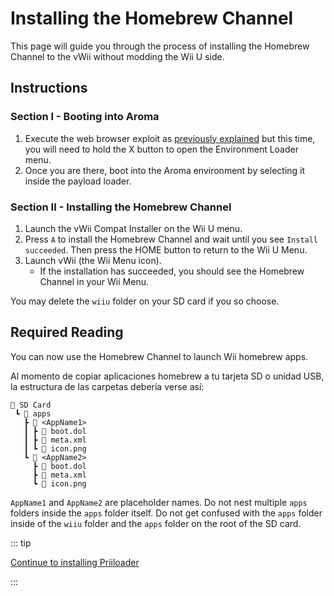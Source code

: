 # Installing the Homebrew Channel

This page will guide you through the process of installing the Homebrew Channel to the vWii without modding the Wii U side.

## Instructions

### Section I - Booting into Aroma

1. Execute the web browser exploit as [previously explained](wiiu-nand-dumper) but this time, you will need to hold the X button to open the Environment Loader menu.
2. Once you are there, boot into the Aroma environment by selecting it inside the payload loader.

### Section II - Installing the Homebrew Channel

1. Launch the vWii Compat Installer on the Wii U menu.
2. Press `A` to install the Homebrew Channel and wait until you see `Install succeeded`. Then press the HOME button to return to the Wii U Menu.
3. Launch vWii (the Wii Menu icon).
   - If the installation has succeeded, you should see the Homebrew Channel in your Wii Menu.

You may delete the `wiiu` folder on your SD card if you so choose.

## Required Reading

You can now use the Homebrew Channel to launch Wii homebrew apps.

Al momento de copiar aplicaciones homebrew a tu tarjeta SD o unidad USB, la estructura de las carpetas debería verse así:

```
💾 SD Card
 ┗ 📁 apps
   ┣ 📁 <AppName1>
   ┃ ┣ 📄 boot.dol
   ┃ ┣ 📄 meta.xml
   ┃ ┗ 📄 icon.png
   ┗ 📁 <AppName2>
     ┣ 📄 boot.dol
     ┣ 📄 meta.xml
     ┗ 📄 icon.png
```

`AppName1` and `AppName2` are placeholder names. Do not nest multiple `apps` folders inside the `apps` folder itself.
Do not get confused with the `apps` folder inside of the `wiiu` folder and the `apps` folder on the root of the SD card.

::: tip

[Continue to installing Priiloader](priiloader)

:::
